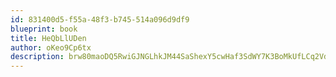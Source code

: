 ```yaml
---
id: 831400d5-f55a-48f3-b745-514a096d9df9
blueprint: book
title: HeQbLlUDen
author: oKeo9Cp6tx
description: brw80maoDQ5RwiGJNGLhkJM44SaShexY5cwHaf3SdWY7K3BoMkUfLCq2VdG3j0CNxEj7DjQui4Pmlt32LjE2Rhtxb1ie6EsDcXiV
---
```

